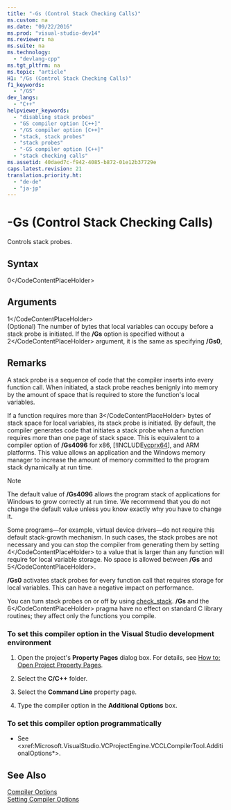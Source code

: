 ```yaml
---
title: "-Gs (Control Stack Checking Calls)"
ms.custom: na
ms.date: "09/22/2016"
ms.prod: "visual-studio-dev14"
ms.reviewer: na
ms.suite: na
ms.technology: 
  - "devlang-cpp"
ms.tgt_pltfrm: na
ms.topic: "article"
H1: "/Gs (Control Stack Checking Calls)"
f1_keywords: 
  - "/GS"
dev_langs: 
  - "C++"
helpviewer_keywords: 
  - "disabling stack probes"
  - "GS compiler option [C++]"
  - "/GS compiler option [C++]"
  - "stack, stack probes"
  - "stack probes"
  - "-GS compiler option [C++]"
  - "stack checking calls"
ms.assetid: 40daed7c-f942-4085-b872-01e12b37729e
caps.latest.revision: 21
translation.priority.ht: 
  - "de-de"
  - "ja-jp"
---
```

# -Gs (Control Stack Checking Calls)
Controls stack probes.  
  
## Syntax  
  
<CodeContentPlaceHolder>0\</CodeContentPlaceHolder>  
## Arguments  
 <CodeContentPlaceHolder>1\</CodeContentPlaceHolder>  
 (Optional) The number of bytes that local variables can occupy before a stack probe is initiated. If the **/Gs** option is specified without a <CodeContentPlaceHolder>2\</CodeContentPlaceHolder> argument, it is the same as specifying **/Gs0**,  
  
## Remarks  
 A stack probe is a sequence of code that the compiler inserts into every function call. When initiated, a stack probe reaches benignly into memory by the amount of space that is required to store the function's local variables.  
  
 If a function requires more than <CodeContentPlaceHolder>3\</CodeContentPlaceHolder> bytes of stack space for local variables, its stack probe is initiated. By default, the compiler generates code that initiates a stack probe when a function requires more than one page of stack space. This is equivalent to a compiler option of **/Gs4096** for x86, [!INCLUDE[vcprx64](../vs140/includes/vcprx64_md.md)], and ARM platforms. This value allows an application and the Windows memory manager to increase the amount of memory committed to the program stack dynamically at run time.  
  
> [!NOTE]
>  The default value of **/Gs4096** allows the program stack of applications for Windows to grow correctly at run time. We recommend that you do not change the default value unless you know exactly why you have to change it.  
  
 Some programs—for example, virtual device drivers—do not require this default stack-growth mechanism. In such cases, the stack probes are not necessary and you can stop the compiler from generating them by setting <CodeContentPlaceHolder>4\</CodeContentPlaceHolder> to a value that is larger than any function will require for local variable storage. No space is allowed between **/Gs** and <CodeContentPlaceHolder>5\</CodeContentPlaceHolder>.  
  
 **/Gs0** activates stack probes for every function call that requires storage for local variables. This can have a negative impact on performance.  
  
 You can turn stack probes on or off by using [check_stack](../vs140/check_stack.md). **/Gs** and the <CodeContentPlaceHolder>6\</CodeContentPlaceHolder> pragma have no effect on standard C library routines; they affect only the functions you compile.  
  
### To set this compiler option in the Visual Studio development environment  
  
1.  Open the project's **Property Pages** dialog box. For details, see [How to: Open Project Property Pages](../vs140/how-to--open-project-property-pages.md).  
  
2.  Select the **C/C++** folder.  
  
3.  Select the **Command Line** property page.  
  
4.  Type the compiler option in the **Additional Options** box.  
  
### To set this compiler option programmatically  
  
-   See \<xref:Microsoft.VisualStudio.VCProjectEngine.VCCLCompilerTool.AdditionalOptions*>.  
  
## See Also  
 [Compiler Options](../vs140/compiler-options.md)   
 [Setting Compiler Options](../vs140/setting-compiler-options.md)